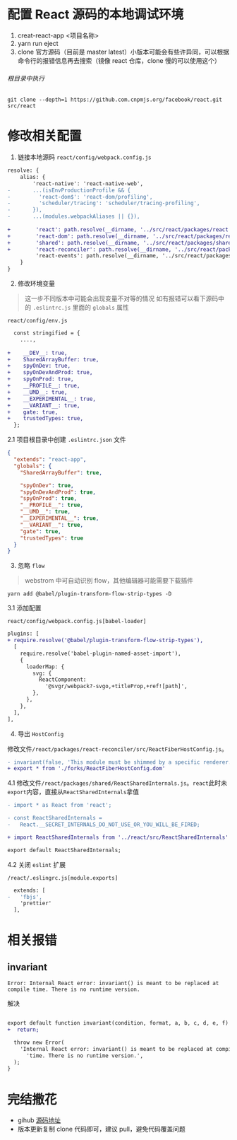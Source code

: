 # 配置 React 源码的本地调试环境

1. creat-react-app <项目名称>
2. yarn run eject
3. clone 官方源码（目前是 master latest）小版本可能会有些许异同，可以根据命令行的报错信息再去搜索（镜像 react 仓库，clone 慢的可以使用这个）

###### 根目录中执行
```shell
git clone --depth=1 https://github.com.cnpmjs.org/facebook/react.git src/react
```

# 修改相关配置

1. 链接本地源码
`react/config/webpack.config.js`

```diff
resolve: {
    alias: {
        'react-native': 'react-native-web',
-       ...(isEnvProductionProfile && {
-         'react-dom$': 'react-dom/profiling',
-         'scheduler/tracing': 'scheduler/tracing-profiling',
-       }),
-       ...(modules.webpackAliases || {}),
        
+        'react': path.resolve(__dirname, '../src/react/packages/react'),
+        'react-dom': path.resolve(__dirname, '../src/react/packages/react-dom'),
+        'shared': path.resolve(__dirname, '../src/react/packages/shared'),
+        'react-reconciler': path.resolve(__dirname, '../src/react/packages/react-reconciler'),
         'react-events': path.resolve(__dirname, '../src/react/packages/events')
    }
}
```

2. 修改环境变量

> 这一步不同版本中可能会出现变量不对等的情况
> 如有报错可以看下源码中的 `.eslintrc.js` 里面的 `globals` 属性

`react/config/env.js`

```diff
  const stringified = {
    ....,
    
+    __DEV__: true,
+    SharedArrayBuffer: true,
+    spyOnDev: true,
+    spyOnDevAndProd: true,
+    spyOnProd: true,
+    __PROFILE__: true,
+    __UMD__: true,
+    __EXPERIMENTAL__: true,
+    __VARIANT__: true,
+    gate: true,
+    trustedTypes: true,
  };

```

2.1 项目根目录中创建 `.eslintrc.json` 文件

```json
{
  "extends": "react-app",
  "globals": {
    "SharedArrayBuffer": true,

    "spyOnDev": true,
    "spyOnDevAndProd": true,
    "spyOnProd": true,
    "__PROFILE__": true,
    "__UMD__": true,
    "__EXPERIMENTAL__": true,
    "__VARIANT__": true,
    "gate": true,
    "trustedTypes": true
  }
}
```
3. 忽略 `flow`
> webstrom 中可自动识别 flow，其他编辑器可能需要下载插件 

```shell
yarn add @babel/plugin-transform-flow-strip-types -D
```

3.1 添加配置

`react/config/webpack.config.js[babel-loader]`

```diff
plugins: [
+ require.resolve('@babel/plugin-transform-flow-strip-types'),
  [
    require.resolve('babel-plugin-named-asset-import'),
    {
      loaderMap: {
        svg: {
          ReactComponent:
            '@svgr/webpack?-svgo,+titleProp,+ref![path]',
        },
      },
    },
  ],
],
```

4. 导出 `HostConfig`

修改文件`/react/packages/react-reconciler/src/ReactFiberHostConfig.js`。

```diff
- invariant(false, 'This module must be shimmed by a specific renderer.');
+ export * from './forks/ReactFiberHostConfig.dom'
```

4.1 修改文件`/react/packages/shared/ReactSharedInternals.js`。`react`此时未`export`内容，直接从`ReactSharedInternals`拿值


```diff
- import * as React from 'react';

- const ReactSharedInternals =
-   React.__SECRET_INTERNALS_DO_NOT_USE_OR_YOU_WILL_BE_FIRED;

+ import ReactSharedInternals from '../react/src/ReactSharedInternals'

export default ReactSharedInternals;
```

4.2 关闭 `eslint` 扩展

`/react/.eslingrc.js[module.exports]`

```diff
  extends: [
-   'fbjs',
    'prettier'
  ],
```

# 相关报错

## invariant

```
Error: Internal React error: invariant() is meant to be replaced at compile time. There is no runtime version.
```
解决


```diff

export default function invariant(condition, format, a, b, c, d, e, f) {
+  return;

  throw new Error(
    'Internal React error: invariant() is meant to be replaced at compile ' +
      'time. There is no runtime version.',
  );
}

```

# 完结撒花

- gihub [源码地址](https://github.com/Kshao123/react-source)
- 版本更新复制 clone 代码即可，建议 pull，避免代码覆盖问题
